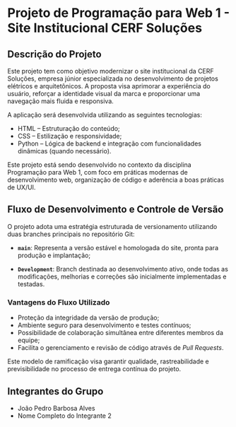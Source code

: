 # Projeto de Programação para Web 1 - Site Institucional CERF Soluções

## Descrição do Projeto

Este projeto tem como objetivo modernizar o site institucional da CERF Soluções, empresa júnior especializada no desenvolvimento de projetos elétricos e arquitetônicos. A proposta visa aprimorar a experiência do usuário, reforçar a identidade visual da marca e proporcionar uma navegação mais fluida e responsiva.

A aplicação será desenvolvida utilizando as seguintes tecnologias:

-   HTML – Estruturação do conteúdo;
-   CSS – Estilização e responsividade;
-   Python – Lógica de backend e integração com funcionalidades dinâmicas (quando necessário).

Este projeto está sendo desenvolvido no contexto da disciplina Programação para Web 1, com foco em práticas modernas de desenvolvimento web, organização de código e aderência a boas práticas de UX/UI.

## Fluxo de Desenvolvimento e Controle de Versão

O projeto adota uma estratégia estruturada de versionamento utilizando duas branches principais no repositório Git:

-   **`main`**: Representa a versão estável e homologada do site, pronta para produção e implantação;

-   **`Development`**: Branch destinada ao desenvolvimento ativo, onde todas as modificações, melhorias e correções são inicialmente implementadas e testadas.

### Vantagens do Fluxo Utilizado

-   Proteção da integridade da versão de produção;
-   Ambiente seguro para desenvolvimento e testes contínuos;
-   Possibilidade de colaboração simultânea entre diferentes membros da equipe;
-   Facilita o gerenciamento e revisão de código através de _Pull Requests_.

Este modelo de ramificação visa garantir qualidade, rastreabilidade e previsibilidade no processo de entrega contínua do projeto.

## Integrantes do Grupo

-   João Pedro Barbosa Alves
-   Nome Completo do Integrante 2
